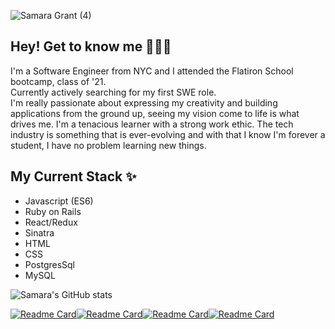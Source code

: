![Samara Grant (4)](https://user-images.githubusercontent.com/64047870/132391708-5911192a-797f-4855-ae16-f49b3d0454ad.png)

<p align="center">

<h2> Hey! Get to know me 🥳🙌🏼 </h2>
I'm a Software Engineer from NYC and I attended the Flatiron School bootcamp, class of '21. <br>
Currently actively searching for my first SWE role. <br>
I'm really passionate about expressing my creativity and building applications from the ground up, seeing my vision come to life is what drives me.
I'm a tenacious learner with a strong work ethic. The tech industry is something that is ever-evolving and with that I know I'm forever a student, I have no problem learning new things. 

<h2> My Current Stack ✨</h2>
<ul>
  <li>Javascript (ES6)</li>
  <li>Ruby on Rails</li>
  <li>React/Redux</li>
  <li>Sinatra</li>
  <li>HTML</li>
  <li>CSS</li>
  <li>PostgresSql</li>
  <li>MySQL</li>
 </ul>
  
 ![Samara's GitHub stats](https://github-readme-stats.vercel.app/api?username=samaracodes&theme=bear&show_icons=true)
 
 [![Readme Card](https://github-readme-stats.vercel.app/api/pin/?username=samaracodes&repo=bloom-delivery-frontend&theme=bear&show_icons=true)](https://github.com/samaracodes/bloom-devliery-frontend)[![Readme Card](https://github-readme-stats.vercel.app/api/pin/?username=samaracodes&repo=autoswift_frontend&theme=bear&show_icons=true)](https://github.com/samaracodes/autoswift_frontend)[![Readme Card](https://github-readme-stats.vercel.app/api/pin/?username=samaracodes&repo=sinatra-dream-space-proj&theme=bear&show_icons=true)](https://github.com/samaracodes/sinatra-dream-space-proj)[![Readme Card](https://github-readme-stats.vercel.app/api/pin/?username=samaracodes&repo=table_critique&theme=bear&show_icons=true)](https://github.com/samaracodes/table_critique)


</p>

<!--
**samaracodes/samaracodes** is a ✨ _special_ ✨ repository because its `README.md` (this file) appears on your GitHub profile.

Here are some ideas to get you started:

- 🔭 I’m currently working on ...
- 🌱 I’m currently learning ...
- 👯 I’m looking to collaborate on ...
- 🤔 I’m looking for help with ...
- 💬 Ask me about ...
- 📫 How to reach me: ...
- 😄 Pronouns: ...
- ⚡ Fun fact: ...
-->


